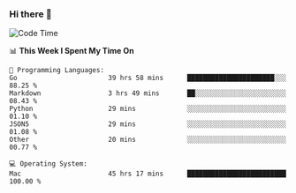 ### Hi there 👋

<!--
**CrazyCollin/crazycollin** is a ✨ _special_ ✨ repository because its `README.md` (this file) appears on your GitHub profile.

Here are some ideas to get you started:

- 🔭 I’m currently working on ...
- 🌱 I’m currently learning ...
- 👯 I’m looking to collaborate on ...
- 🤔 I’m looking for help with ...
- 💬 Ask me about ...
- 📫 How to reach me: ...
- 😄 Pronouns: ...
- ⚡ Fun fact: ...
-->

<!--START_SECTION:waka-->
![Code Time](http://img.shields.io/badge/Code%20Time-4%2C569%20hrs%204%20mins-blue)

📊 **This Week I Spent My Time On** 

```text
💬 Programming Languages: 
Go                       39 hrs 58 mins      ██████████████████████░░░   88.25 % 
Markdown                 3 hrs 49 mins       ██░░░░░░░░░░░░░░░░░░░░░░░   08.43 % 
Python                   29 mins             ░░░░░░░░░░░░░░░░░░░░░░░░░   01.10 % 
JSON5                    29 mins             ░░░░░░░░░░░░░░░░░░░░░░░░░   01.08 % 
Other                    20 mins             ░░░░░░░░░░░░░░░░░░░░░░░░░   00.77 % 

💻 Operating System: 
Mac                      45 hrs 17 mins      █████████████████████████   100.00 % 
```


<!--END_SECTION:waka-->
